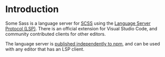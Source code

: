 # Introduction

Some Sass is a language server for [SCSS][scss] using the [Language Server Protocol (LSP)][lsp]. There is an official extension for Visual Studio Code, and community contributed clients for other editors.

The language server is [published independently to npm][npm], and can be used with any editor that has an LSP client.

[lsp]: https://microsoft.github.io/language-server-protocol/
[npm]: https://www.npmjs.com/package/some-sass-language-server
[scss]: https://sass-lang.com/documentation/syntax/
